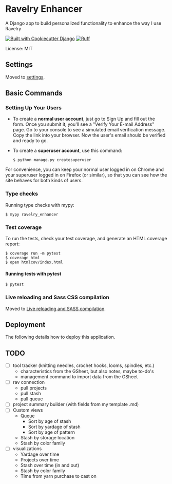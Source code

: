 # Ravelry Enhancer

A Django app to build personalized functionality to enhance the way I use Ravelry

[![Built with Cookiecutter Django](https://img.shields.io/badge/built%20with-Cookiecutter%20Django-ff69b4.svg?logo=cookiecutter)](https://github.com/cookiecutter/cookiecutter-django/)
[![Ruff](https://img.shields.io/endpoint?url=https://raw.githubusercontent.com/astral-sh/ruff/main/assets/badge/v2.json)](https://github.com/astral-sh/ruff)

License: MIT

## Settings

Moved to [settings](http://cookiecutter-django.readthedocs.io/en/latest/settings.html).

## Basic Commands

### Setting Up Your Users

- To create a **normal user account**, just go to Sign Up and fill out the form. Once you submit it, you'll see a "Verify Your E-mail Address" page. Go to your console to see a simulated email verification message. Copy the link into your browser. Now the user's email should be verified and ready to go.

- To create a **superuser account**, use this command:

      $ python manage.py createsuperuser

For convenience, you can keep your normal user logged in on Chrome and your superuser logged in on Firefox (or similar), so that you can see how the site behaves for both kinds of users.

### Type checks

Running type checks with mypy:

    $ mypy ravelry_enhancer

### Test coverage

To run the tests, check your test coverage, and generate an HTML coverage report:

    $ coverage run -m pytest
    $ coverage html
    $ open htmlcov/index.html

#### Running tests with pytest

    $ pytest

### Live reloading and Sass CSS compilation

Moved to [Live reloading and SASS compilation](https://cookiecutter-django.readthedocs.io/en/latest/developing-locally.html#sass-compilation-live-reloading).

## Deployment

The following details how to deploy this application.


## TODO

- [ ] tool tracker (knitting needles, crochet hooks, looms, spindles, etc.)
    - characteristics from the GSheet, but also notes, maybe to-do's
    - management command to import data from the GSheet
- [ ] rav connection
    - pull projects
    - pull stash
    - pull queue
- [ ] project summary builder (with fields from my template .md)
- [ ] Custom views
    - Queue
        - Sort by age of stash
        - Sort by yardage of stash
        - Sort by age of pattern
    - Stash by storage location
    - Stash by color family
- [ ] visualizations
    - Yardage over time
    - Projects over time
    - Stash over time (in and out)
    - Stash by color family
    - Time from yarn purchase to cast on
